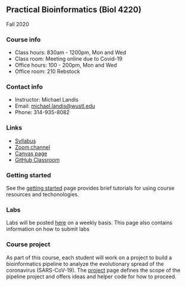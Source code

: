## Practical Bioinformatics (Biol 4220)
Fall 2020

### Course info
* Class hours: 830am - 1200pm, Mon and Wed
* Class room: Meeting online due to Covid-19
* Office hours: 100 - 200pm, Mon and Wed
* Office room: 210 Rebstock

###  Contact info
* Instructor: Michael Landis
* Email: michael.landis@wustl.edu
* Phone: 314-935-8082


### Links
* [Syllabus](https://docs.google.com/document/d/1TYE10600VUhCyq51_h_9flVUhkCF-IQCE9SnQKRGRGo/edit?usp=sharing)
* [Zoom channel]()
* [Canvas page](https://wustl.instructure.com/courses/54531)
* [GitHub Classroom](https://classroom.github.com/classrooms/69019055-practical-bioinformatics-f2020)

### Getting started
See the [getting started](getting_started.md) page provides brief tutorials for using course resources and techonologies.

### Labs
Labs will be posted [here](labs.md) on a weekly basis. This page also contains information on how to submit labs

### Course project
As part of this course, each student will work on a project to build a bioinformatics pipeline to analyze the evolutionary spread of the coronavirus (SARS-CoV-19). The [project](project.md) page defines the scope of the pipeline project and offers ideas and helper code for how to proceed.

